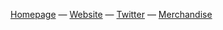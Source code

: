 [Homepage](https://github.com/robbyrussell/oh-my-zsh) 
— [Website](https://ohmyz.sh)
— [Twitter](https://twitter.com/ohmyzsh)
— [Merchandise](https://shop.planetargon.com/search?q=ohmyzsh)